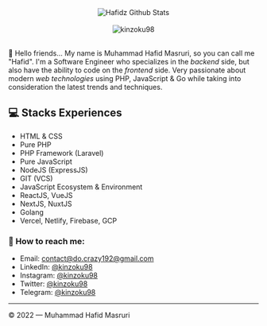 <div align="center">
  <img src="https://github-readme-stats.vercel.app/api?username=kinzoku98&show_icons=true&theme=dracula" alt="Hafidz Github Stats">
  <br><br>
  <img src="https://komarev.com/ghpvc/?username=kinzoku98&color=F4A4B5&style=flat" alt="kinzoku98" />
</div>
<br>

👋 Hello friends... My name is Muhammad Hafid Masruri, so you can call me "Hafid". I'm a Software Engineer who specializes in the *backend* side, but also have the ability to code on the *frontend* side. Very passionate about modern *web technologies* using PHP, JavaScript & Go while taking into consideration the latest trends and techniques.

## 💻 Stacks Experiences
- HTML & CSS
- Pure PHP
- PHP Framework (Laravel)
- Pure JavaScript
- NodeJS (ExpressJS)
- GIT (VCS)
- JavaScript Ecosystem & Environment
- ReactJS, VueJS
- NextJS, NuxtJS
- Golang
- Vercel, Netlify, Firebase, GCP

### 🚀 How to reach me:
- Email: [contact@do.crazy192@gmail.com](mailto:do.crazy192@gmail.com)
- LinkedIn: [@kinzoku98](https://www.linkedin.com/in/https://www.linkedin.com/in/hafid-masruri17/)
- Instagram: [@kinzoku98](https://instagram.com/hafet17)
- Twitter: [@kinzoku98](https://twitter.com/MHafet17)
- Telegram: [@kinzoku98](https://t.me/xnuxer17)

---

© 2022 — Muhammad Hafid Masruri
